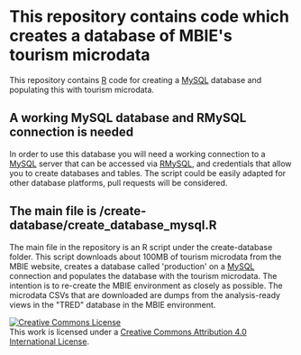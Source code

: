 # This repository contains code which creates a database of MBIE's tourism microdata
This repository contains [R](https://www.rstudio.com/) code for creating a [MySQL](https://www.mysql.com/) database and populating this with tourism microdata. 

## A working MySQL database and RMySQL connection is needed
In order to use this database you will need a working connection to a [MySQL](https://www.mysql.com/) server that can be accessed via [RMySQL](https://cran.r-project.org/web/packages/RMySQL/index.html), and credentials that allow you to create databases and tables. The script could be easily adapted for other database platforms, pull requests will be considered.

## The main file is /create-database/create_database_mysql.R
The main file in the repository is an R script under the create-database folder. This script downloads about 100MB of tourism microdata from the MBIE website, creates a database called 'production' on a [MySQL](https://www.mysql.com/) connection and populates the database with the tourism microdata.  The intention is to re-create the MBIE environment as closely as possible.  The microdata CSVs that are downloaded are dumps from the analysis-ready views in the "TRED" database in the MBIE environment.

<a rel="license" href="http://creativecommons.org/licenses/by/4.0/"><img alt="Creative Commons License" style="border-width:0" src="https://i.creativecommons.org/l/by/4.0/88x31.png" /></a><br />This work is licensed under a <a rel="license" href="http://creativecommons.org/licenses/by/4.0/">Creative Commons Attribution 4.0 International License</a>.

